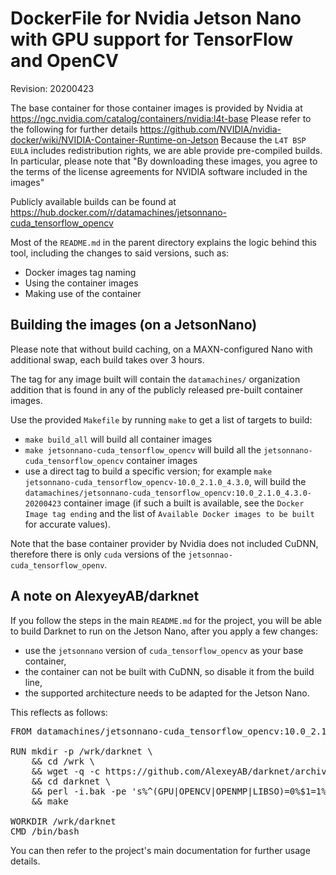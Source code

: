 # DockerFile for Nvidia Jetson Nano with GPU support for TensorFlow and OpenCV
Revision: 20200423

The base container for those container images is provided by Nvidia at https://ngc.nvidia.com/catalog/containers/nvidia:l4t-base
Please refer to the following for further details https://github.com/NVIDIA/nvidia-docker/wiki/NVIDIA-Container-Runtime-on-Jetson
Because the `L4T BSP EULA` includes redistribution rights, we are able provide pre-compiled builds.
In particular, please note that "By downloading these images, you agree to the terms of the license agreements for NVIDIA software included in the images"

Publicly available builds can be found at https://hub.docker.com/r/datamachines/jetsonnano-cuda_tensorflow_opencv

Most of the `README.md` in the parent directory explains the logic behind this tool, including the changes to said versions, such as:
- Docker images tag naming
- Using the container images
- Making use of the container

## Building the images (on a JetsonNano)

Please note that without build caching, on a MAXN-configured Nano with additional swap, each build takes over 3 hours.

The tag for any image built will contain the `datamachines/` organization addition that is found in any of the publicly released pre-built container images.

Use the provided `Makefile` by running `make` to get a list of targets to build:
- `make build_all` will build all container images
- `make jetsonnano-cuda_tensorflow_opencv` will build all the `jetsonnano-cuda_tensorflow_opencv` container images
- use a direct tag to build a specific version; for example `make jetsonnano-cuda_tensorflow_opencv-10.0_2.1.0_4.3.0`, will build the `datamachines/jetsonnano-cuda_tensorflow_opencv:10.0_2.1.0_4.3.0-20200423` container image (if such a built is available, see the `Docker Image tag ending` and the list of `Available Docker images to be built` for accurate values).

Note that the base container provider by Nvidia does not included CuDNN, therefore there is only `cuda` versions of the `jetsonnao-cuda_tensorflow_openv`.

## A note on AlexyeyAB/darknet

If you follow the steps in the main `README.md` for the project, you will be able to build Darknet to run on the Jetson Nano, after you apply a few changes:
- use the `jetsonnano` version of `cuda_tensorflow_opencv` as your base container,
- the container can not be built with CuDNN, so disable it from the build line,
- the supported architecture needs to be adapted for the Jetson Nano.

This reflects as follows:
<pre>
FROM datamachines/jetsonnano-cuda_tensorflow_opencv:10.0_2.1.0_4.3.0-20200515

RUN mkdir -p /wrk/darknet \
    && cd /wrk \
    && wget -q -c https://github.com/AlexeyAB/darknet/archive/darknet_yolo_v4_pre.tar.gz -O - | tar --strip-components=1 -xz -C /wrk/darknet \
    && cd darknet \
    && perl -i.bak -pe 's%^(GPU|OPENCV|OPENMP|LIBSO)=0%$1=1%g;s%^\#\s*(ARCH=.+compute\_53\])$%$1%' Makefile \
    && make

WORKDIR /wrk/darknet
CMD /bin/bash
</pre>

You can then refer to the project's main documentation for further usage details.
